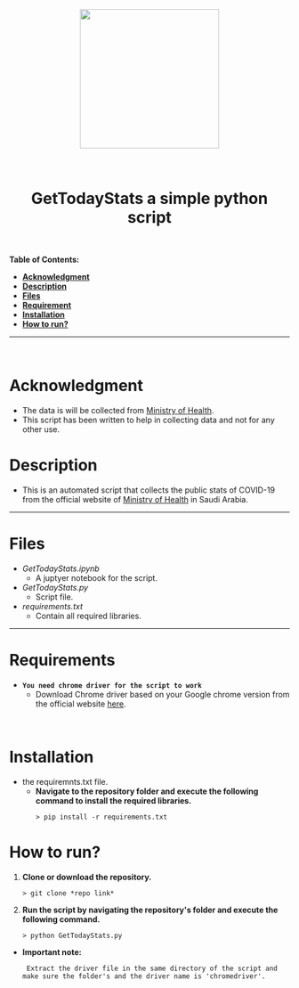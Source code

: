 <div style="text-align: center;">
	<img src="https://ajel.sa/english/wp-content/uploads/2020/03/Saudi-Arabias-Ministry-of-Health-Announces-Recovery-of-Three-COVID-19-Cases.png" width="250">
</div>

<br>
<br>

<h1 style="text-align:center"> GetTodayStats a simple python script</h1>

<br>

**Table of Contents:**

- [**Acknowledgment**](#Acknowledgment)
- [**Description**](#Description)
- [**Files**](#Files)
- [**Requirement**](#Requirement)
- [**Installation**](#Installation)
- [**How to run?**](#How_to_run?)

---
<br>

# Acknowledgment
- The data is will be collected from [Ministry of Health](https://www.moh.gov.sa/).
- This script has been written to help in collecting data and not for any other use.

# **Description**
- This is an automated script that collects the public stats of COVID-19 from the official website of [Ministry of Health](https://www.moh.gov.sa/) in Saudi Arabia.

---

# **Files**
 - _GetTodayStats.ipynb_
 	- A juptyer notebook for the script.
 - _GetTodayStats.py_
 	- Script file.
 - _requirements.txt_
 	- Contain all required libraries.

---

# **Requirements**
- **`You need chrome driver for the script to work`**
	- Download Chrome driver based on your Google chrome version from the official website [here](https://chromedriver.chromium.org/downloads).

<br>

# **Installation**

-  the requiremnts.txt file.
	- **Navigate to the repository folder and execute the following command to install the required libraries.**
		```console
		> pip install -r requirements.txt
		```


# **How to run?**

1. **Clone or download the repository.**
	```conslole
	> git clone *repo link*
	```
2. **Run the script by navigating the repository's folder and execute the following command.**
	```console
	> python GetTodayStats.py
	```
- **Important note:**
	```console
	 Extract the driver file in the same directory of the script and make sure the folder's and the driver name is 'chromedriver'.
	```	
<br>


